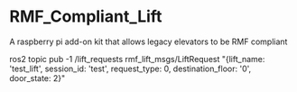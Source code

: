 # RMF_Compliant_Lift
A raspberry pi add-on kit that allows legacy elevators to be RMF compliant


ros2 topic pub -1 /lift_requests rmf_lift_msgs/LiftRequest "{lift_name: 'test_lift', session_id: 'test', request_type: 0, destination_floor: '0', door_state: 2}"
